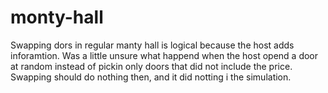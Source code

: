 # monty-hall

Swapping dors in regular manty hall is logical because the host adds inforamtion. Was a little unsure what happend when the host opend a door at random instead of pickin only doors that did not include the price. Swapping should do nothing then, and it did notting i the simulation.
